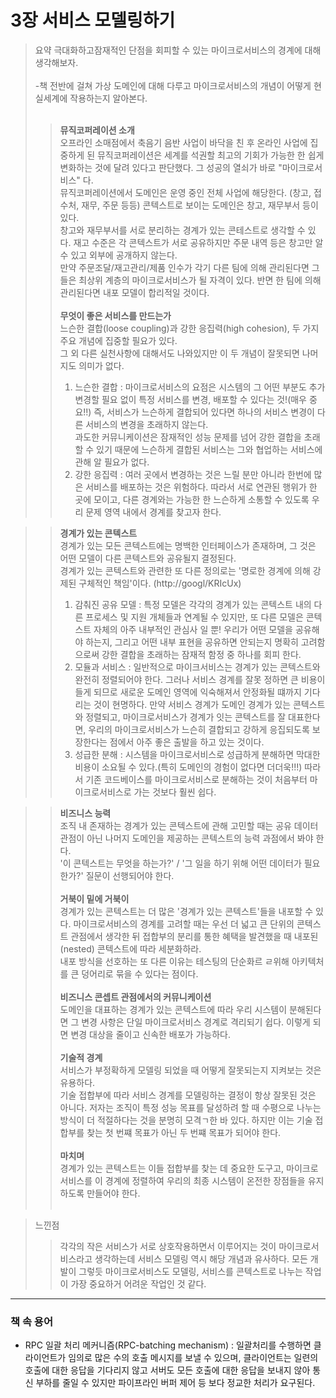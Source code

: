 # 3장 서비스 모델링하기
> 요약
극대화하고잠재적인 단점을 회피할 수 있는 마이크로서비스의 경계에 대해 생각해보자.<br/><br/>
-책 전반에 걸쳐 가상 도메인에 대해 다루고 마이크로서비스의 개념이 어떻게 현실세계에 작용하는지 알아본다.<br/><br/>
>> __뮤직코퍼레이션 소개__ <br/>
오프라인 소매점에서 축음기 음반 사업이 바닥을 친 후 온라인 사업에 집중하게 된 뮤직코퍼레이션은 세계를 석권할 최고의 기회가 가능한  한 쉽게 변화하는 것에 달려 있다고 판단했다. 그 성공의 열쇠가 바로 "마이크로서비스" 다. <br/>
뮤직코퍼레이션에서 도메인은 운영 중인 전체 사업에 해당한다. (창고, 접수처, 재무, 주문 등등) 콘텍스트로 보이는 도메인은 창고, 재무부서 등이 있다.<br/>
창고와 재무부서를 서로 분리하는 경계가 있는 콘테스트로 생각할 수 있다. 재고 수준은 각 콘텍스트가 서로 공유하지만 주문 내역 등은 창고만 알 수 있고 외부에 공개하지 않는다.<br/>
만약 주문조달/재고관리/제품 인수가 각기 다른 팀에 의해 관리된다면 그들은 최상위 계층의 마이크로서비스가 될 자격이 있다. 반면 한 팀에 의해 관리된다면 내포 모델이 합리적일 것이다.<br/><br/>
>> __무엇이 좋은 서비스를 만드는가__ <br/>
느슨한 결합(loose coupling)과 강한 응집력(high cohesion), 두 가지 주요 개념에 집중할 필요가 있다.<br/>
그 외 다른 실천사항에 대해서도 나와있지만 이 두 개념이 잘못되면 나머지도 의미가 없다.<br/>
>>1. 느슨한 결합 : 마이크로서비스의 요점은 시스템의 그 어떤 부분도 추가 변경할 필요 없이 특정 서비스를 변경, 배포할 수 있다는 것!(매우 중요!!) 즉, 서비스가 느슨하게 결합되어 있다면 하나의 서비스 변경이 다른 서비스의 변경을 초래하지 않는다.<br/>
과도한 커뮤니케이션은 잠재적인 성능 문제를 넘어 강한 결합을 초래할 수 있기 때문에 느슨하게 결합된 서비스는 그와 협업하는 서비스에 관해 알 필요가 없다.
>>1. 강한 응집력 : 여러 곳에서 변경하는 것은 느릴 분만 아니라 한번에 많은 서비스를 배포하는 것은 위험하다. 따라서 서로 연관된 행위가 한 곳에 모이고, 다른 경계와는 가능한 한 느슨하게 소통할 수 있도록 우리 문제 영역 내에서 경계를 찾고자 한다.

>> __경계가 있는 콘텍스트__ <br/>
경계가 있는 모든 콘텍스트에는 명백한 인터페이스가 존재하며, 그 것은 어떤 모델이 다른 콘텍스트와 공유될지 결정된다.<br/>
경계가 있는 콘텍스트와 관련한 또 다른 정의로는 '명로한 경계에 의해 강제된 구체적인 책임'이다. (http://googl/KRIcUx)<br/>
>>1. 감춰진 공유 모델 : 특정 모델은 각각의 경계가 있는 콘텍스트 내의 다른 프로세스 및 지원 개체들과 연계될 수 있지만, 또 다른 모델은 콘텍스트 자체의 아주 내부적인 관심사 일 뿐! 우리가 어떤 모델을 공유해야 하는지, 그리고 어떤 내부 표현을 공유하면 안되는지 명확히 고려함으로써 강한 결합을 초래하는 잠재적 함정 중 하나를 회피 한다.
>>2. 모듈과 서비스 : 일반적으로 마이크서비스는 경계가 있는 콘텍스트와 완전히 정렬되어야 한다. 그러나 서비스 경계를 잘못 정하면 큰 비용이 들게 되므로 새로운 도메인 영역에 익숙해져서 안정화될 떄까지 기다리는 것이 현명하다. 만약 서비스 경계가 도메인 경계가 있는 콘텍스트와 정렬되고, 마이크로서비스가 경계가 잇는 콘텍스트를 잘 대표한다면, 우리의 마이크로서비스가 느슨히 결합되고 강하게 응집되도록 보장한다는 점에서 아주 좋은 출발을 하고 있는 것이다.
>>3. 성급한 분해 : 시스템을 마이크로서비스로 성급하게 분해하면 막대한 비용이 소요될 수 있다.(특히 도메인의 경험이 없다면 더더욱!!!) 따라서 기존 코드베이스를 마이크로서비스로 분해하는 것이 처음부터 마이크로서비스로 가는 것보다 훨씬 쉽다.

>> __비즈니스 능력__ <br/>
조직 내 존재하는 경계가 있는 콘텍스트에 관해 고민할 때는 공유 데이터 관점이 아닌 나머지 도메인을 제공하는 콘텍스트의 능력 과점에서 봐야 한다.<br/>
'이 콘텍스트는 무엇을 하는가?' / '그 일을 하기 위해 어떤 데이터가 필요한가?' 질문이 선행되어야 한다.<br/><br/>
>> __거북이 밑에 거북이__ <br/>
경계가 있는 콘텍스트는 더 많은 '경계가 있는 콘텍스트'들을 내포할 수 있다. 마이크로서비스의 경계를 고려할 때는 우선 더 넓고 큰 단위의 콘텍스트 관점에서 생각한 뒤 접합부의 분리를 통한 혜택을 발견했을 때 내포된(nested) 콘텍스트에 따라 세분화하라.<br/>
내포 방식을 선호하는 또 다른 이유는 테스팅의 단순화르 ㄹ위해 아키텍처를 큰 덩어리로 묶을 수 있다는 점이다.<br/><br/>
>> __비즈니스 콘셉트 관점에서의 커뮤니케이션__ <br/>
도메인을 대표하는 경계가 있는 콘텍스트에 따라 우리 시스템이 분해된다면 그 변경 사항은 단일 마이크로서비스 경계로 격리되기 쉽다. 이렇게 되면 변경 대상을 줄이고 신속한 배포가 가능하다.<br/><br/>
>> __기술적 경계__ <br/>
서비스가 부정확하게 모델링 되었을 때 어떻게 잘못되는지 지켜보는 것은 유용하다.<br/>
기술 접합부에 따라 서비스 경계를 모델링하는 결정이 항상 잘못된 것은 아니다. 저자는 조직이 특정 성능 목표를 달성하려 할 때 수평으로 나누는 방식이 더 적절하다는 것을 분명히 모격ㄱ한 바 있다. 하지만 이는 기술 접합부를 찾는 첫 번쨰 목표가 아닌 두 번쨰 목표가 되어야 한다.<br/><br/>
>> __마치며__ <br/>
경계가 있는 콘텍스트는 이들 접합부를 찾는 데 중요한 도구고, 마이크로서비스를 이 경계에 정렬하여 우리의 최종 시스템이 온전한 장점들을 유지하도록 만들어야 한다.<br/><br/>

> 느낀점
>> 각각의 작은 서비스가 서로 상호작용하면서 이루어지는 것이 마이크로서비스라고 생각하는데 서비스 모델링 역시 해당 개념과 유사하다. 모든 개발이 그렇듯 마이크로서비스도 모델링, 서비스를 콘텍스트로 나누는 작업이 가장 중요하거 어려운 작업인 것 같다.<br/> 

---
### 책 속 용어
- RPC 일괄 처리 메커니즘(RPC-batching mechanism) : 일괄처리를 수행하면 클라이언트가 임의로 많은 수의 호출 메시지를 보낼 수 있으며, 클라이언트는 일련의 호출에 대한 응답을 기다리지 않고 서버도 모든 호출에 대한 응답을 보내지 않아 통신 부하를 줄일 수 있지만 파이프라인 버퍼 제어 등 보다 정교한 처리가 요구된다.
